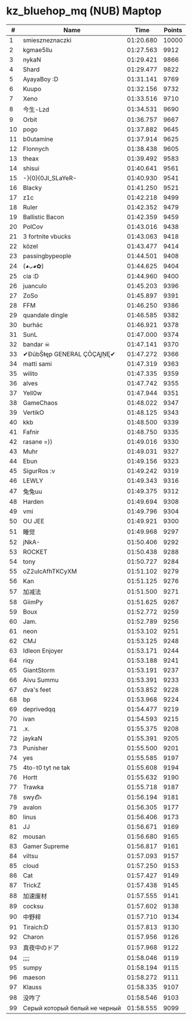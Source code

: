 # kz_bluehop_mq (NUB) Maptop

|  # | Name | Time | Points |
|-------------- | -------------- | -------------- | -------------- | 
| 1 | smieszneznaczki | 01:20.680 | 10000 | 
| 2 | kgmae5llu | 01:27.563 | 9912 | 
| 3 | nykaN | 01:29.421 | 9866 | 
| 4 | Shard | 01:29.477 | 9822 | 
| 5 | AyayaBoy :D | 01:31.141 | 9769 | 
| 6 | Kuupo | 01:32.156 | 9732 | 
| 7 | Xeno | 01:33.516 | 9710 | 
| 8 | 今生-Lzd | 01:34.531 | 9690 | 
| 9 | Orbit | 01:36.757 | 9667 | 
| 10 | pogo | 01:37.882 | 9645 | 
| 11 | b0utamine | 01:37.914 | 9625 | 
| 12 | Flonnych | 01:38.438 | 9605 | 
| 13 | theax | 01:39.492 | 9583 | 
| 14 | shisui | 01:40.641 | 9561 | 
| 15 | -}{0}{0JI_SLaYeR- | 01:40.930 | 9541 | 
| 16 | Blacky | 01:41.250 | 9521 | 
| 17 | z1c | 01:42.218 | 9499 | 
| 18 | Ruler | 01:42.352 | 9479 | 
| 19 | Ballistic Bacon | 01:42.359 | 9459 | 
| 20 | PolCov | 01:43.016 | 9438 | 
| 21 | 3 fortnite vbucks | 01:43.063 | 9418 | 
| 22 | közel | 01:43.477 | 9414 | 
| 23 | passingbypeople | 01:44.501 | 9408 | 
| 24 | (◕ᴗ◕✿) | 01:44.625 | 9404 | 
| 25 | cia :D | 01:44.960 | 9400 | 
| 26 | juanculo | 01:45.203 | 9396 | 
| 27 | ZoSo | 01:45.897 | 9391 | 
| 28 | FFM | 01:46.250 | 9386 | 
| 29 | quandale dingle | 01:46.585 | 9382 | 
| 30 | burhác | 01:46.921 | 9378 | 
| 31 | SunL | 01:47.000 | 9374 | 
| 32 | bandar ☠ | 01:47.141 | 9370 | 
| 33 | ✔ĐûbŠŧęp GENERAL ÇŌÇĄĮŅĘ✔ | 01:47.272 | 9366 | 
| 34 | matti sami | 01:47.319 | 9363 | 
| 35 | wilito | 01:47.335 | 9359 | 
| 36 | alves | 01:47.742 | 9355 | 
| 37 | Yell0w | 01:47.944 | 9351 | 
| 38 | GameChaos | 01:48.022 | 9347 | 
| 39 | VertikO | 01:48.125 | 9343 | 
| 40 | kkb | 01:48.500 | 9339 | 
| 41 | Fafnir | 01:48.750 | 9335 | 
| 42 | rasane =)) | 01:49.016 | 9330 | 
| 43 | Muhr | 01:49.031 | 9327 | 
| 44 | Ebun | 01:49.156 | 9323 | 
| 45 | SigurRos :v | 01:49.242 | 9319 | 
| 46 | LEWLY | 01:49.343 | 9316 | 
| 47 | 兔兔uu | 01:49.375 | 9312 | 
| 48 | Harden | 01:49.694 | 9308 | 
| 49 | vmi | 01:49.796 | 9304 | 
| 50 | OU JEE | 01:49.921 | 9300 | 
| 51 | 睡觉 | 01:49.968 | 9297 | 
| 52 | jNkA- | 01:50.406 | 9292 | 
| 53 | ROCKET | 01:50.438 | 9288 | 
| 54 | tony | 01:50.727 | 9284 | 
| 55 | oZ2ulcAfhTKCyXM | 01:51.102 | 9279 | 
| 56 | Kan | 01:51.125 | 9276 | 
| 57 | 加减法 | 01:51.500 | 9271 | 
| 58 | GiimPy | 01:51.625 | 9267 | 
| 59 | Boux | 01:52.772 | 9259 | 
| 60 | Jam. | 01:52.789 | 9256 | 
| 61 | neon | 01:53.102 | 9251 | 
| 62 | CMJ | 01:53.125 | 9248 | 
| 63 | Idleon Enjoyer | 01:53.171 | 9244 | 
| 64 | riqy | 01:53.188 | 9241 | 
| 65 | GiantStorm | 01:53.191 | 9237 | 
| 66 | Aivu Summu | 01:53.391 | 9233 | 
| 67 | dva's feet | 01:53.852 | 9228 | 
| 68 | bp | 01:53.968 | 9224 | 
| 69 | deprivedqq | 01:54.477 | 9219 | 
| 70 | ivan | 01:54.593 | 9215 | 
| 71 | .x. | 01:55.375 | 9208 | 
| 72 | jaykaN | 01:55.391 | 9205 | 
| 73 | Punisher | 01:55.500 | 9201 | 
| 74 | yes | 01:55.585 | 9197 | 
| 75 | 4to-t0 tyt ne tak | 01:55.608 | 9194 | 
| 76 | Hortt | 01:55.632 | 9190 | 
| 77 | Trawka | 01:55.718 | 9187 | 
| 78 | swy𐂃 | 01:56.194 | 9181 | 
| 79 | avalon | 01:56.305 | 9177 | 
| 80 | linus | 01:56.406 | 9173 | 
| 81 | JJ | 01:56.671 | 9169 | 
| 82 | mousan | 01:56.680 | 9165 | 
| 83 | Gamer Supreme | 01:56.817 | 9161 | 
| 84 | viltsu | 01:57.093 | 9157 | 
| 85 | cloud | 01:57.250 | 9153 | 
| 86 | Cat | 01:57.427 | 9149 | 
| 87 | TrickZ | 01:57.438 | 9145 | 
| 88 | 加速废材 | 01:57.555 | 9141 | 
| 89 | cocksu | 01:57.602 | 9138 | 
| 90 | 中野梓 | 01:57.710 | 9134 | 
| 91 | Tiraich:D | 01:57.813 | 9130 | 
| 92 | Charon | 01:57.956 | 9126 | 
| 93 | 真夜中のドア | 01:57.968 | 9122 | 
| 94 | ;;;; | 01:58.046 | 9119 | 
| 95 | sumpy | 01:58.194 | 9115 | 
| 96 | maeson | 01:58.272 | 9111 | 
| 97 | Klauss | 01:58.335 | 9107 | 
| 98 | 没咋了 | 01:58.546 | 9103 | 
| 99 | Серый который белый не черный | 01:58.555 | 9099 | 

